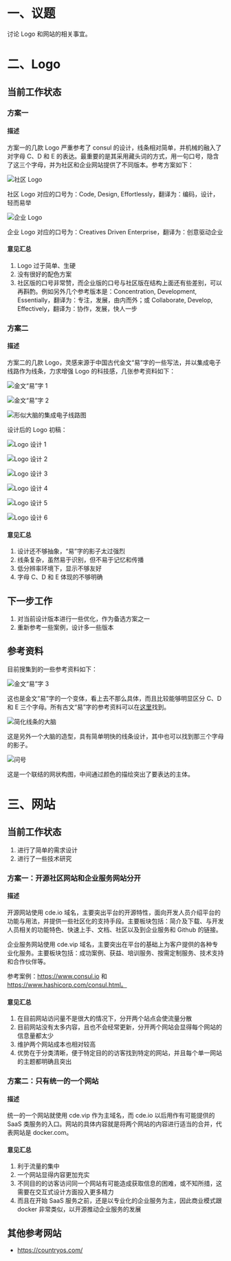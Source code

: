 # 一、议题

讨论 Logo 和网站的相关事宜。

# 二、Logo

## 当前工作状态

### 方案一

#### 描述

方案一的几款 Logo 严重参考了 consul 的设计，线条相对简单，并机械的融入了对字母 C、D 和 E 的表达。最重要的是其采用藏头词的方式，用一句口号，隐含了这三个字母，并为社区和企业网站提供了不同版本。参考方案如下：

![社区 Logo](./assets/community-logo.png)

社区 Logo 对应的口号为：Code, Design, Effortlessly，翻译为：编码，设计，轻而易举

![企业 Logo](./assets/enterprise-logo.png)

企业 Logo 对应的口号为：Creatives Driven Enterprise，翻译为：创意驱动企业

#### 意见汇总

1. Logo 过于简单、生硬
2. 没有很好的配色方案
3. 社区版的口号非常赞，而企业版的口号与社区版在结构上面还有些差别，可以再斟酌。例如另外几个参考版本是：Concentration, Development, Essentially，翻译为：专注，发展，由内而外；或 Collaborate, Develop, Effectively，翻译为：协作，发展，快人一步

### 方案二

#### 描述

方案二的几款 Logo，灵感来源于中国古代金文“易”字的一些写法，并以集成电子线路作为线条，力求增强 Logo 的科技感，几张参考资料如下：

![金文“易”字 1](./assets/jinwen-yi-1.gif)

![金文“易”字 2](./assets/jinwen-yi-2.gif)

![形似大脑的集成电子线路图](./assets/reference-logo-1.png)

设计后的 Logo 初稿：

![Logo 设计 1](./assets/our-logo-1.jpg)

![Logo 设计 2](./assets/our-logo-2.jpg)

![Logo 设计 3](./assets/our-logo-3.jpg)

![Logo 设计 4](./assets/our-logo-4.jpg)

![Logo 设计 5](./assets/our-logo-5.jpg)

![Logo 设计 6](./assets/our-logo-6.jpg)

#### 意见汇总

1. 设计还不够抽象，“易”字的影子太过强烈
2. 线条复杂，虽然易于识别，但不易于记忆和传播
3. 低分辨率环境下，显示不够友好
4. 字母 C、D 和 E 体现的不够明确

## 下一步工作

1. 对当前设计版本进行一些优化，作为备选方案之一
2. 重新参考一些案例，设计多一些版本

## 参考资料

目前搜集到的一些参考资料如下：

![金文“易”字 3](./assets/jinwen-yi-3.gif)

这也是金文“易”字的一个变体，看上去不那么具体，而且比较能够明显区分 C、D 和 E 三个字母。所有古文“易”字的参考资料可以在[这里](http://www.51bianji.com/zidian/e69893.html)找到。

![简化线条的大脑](./assets/brain.png)

这是另外一个大脑的造型，具有简单明快的线条设计，其中也可以找到那三个字母的影子。

![问号](./assets/question-mark.jpg)

这是一个联结的网状构图，中间通过颜色的描绘突出了要表达的主体。

# 三、网站

## 当前工作状态

1. 进行了简单的需求设计
2. 进行了一些技术研究

### 方案一：开源社区网站和企业服务网站分开

#### 描述

开源网站使用 cde.io 域名，主要突出平台的开源特性，面向开发人员介绍平台的功能与用法，并提供一些社区化的支持手段。主要板块包括：简介及下载、与开发人员相关的功能特色、快速上手、文档、社区以及到企业服务和 Github 的链接。

企业服务网站使用 cde.vip 域名，主要突出在平台的基础上为客户提供的各种专业化服务。主要板块包括：成功案例、获益、培训服务、按需定制服务、技术支持和合作伙伴等。

参考案例：https://www.consul.io 和 https://www.hashicorp.com/consul.html。

#### 意见汇总

1. 在目前网站访问量不是很大的情况下，分开两个站点会使流量分散
2. 目前网站没有太多内容，且也不会经常更新，分开两个网站会显得每个网站的信息量都太少
3. 维护两个网站成本也相对较高
4. 优势在于分类清晰，便于特定目的的访客找到特定的网站，并且每个单一网站的主题都明确且突出

### 方案二：只有统一的一个网站

#### 描述

统一的一个网站就使用 cde.vip 作为主域名，而 cde.io 以后用作有可能提供的 SaaS 类服务的入口。网站的具体内容就是将两个网站的内容进行适当的合并，代表网站是 docker.com。

#### 意见汇总

1. 利于流量的集中
2. 一个网站显得内容更加充实
3. 不同目的的访客访问同一个网站有可能造成获取信息的困难，或不知所措，这需要在交互式设计方面投入更多精力
4. 而且在开始 SaaS 服务之前，还是以专业化的企业服务为主，因此商业模式跟 docker 非常类似，以开源推动企业服务的发展

## 其他参考网站

* https://countryos.com/
